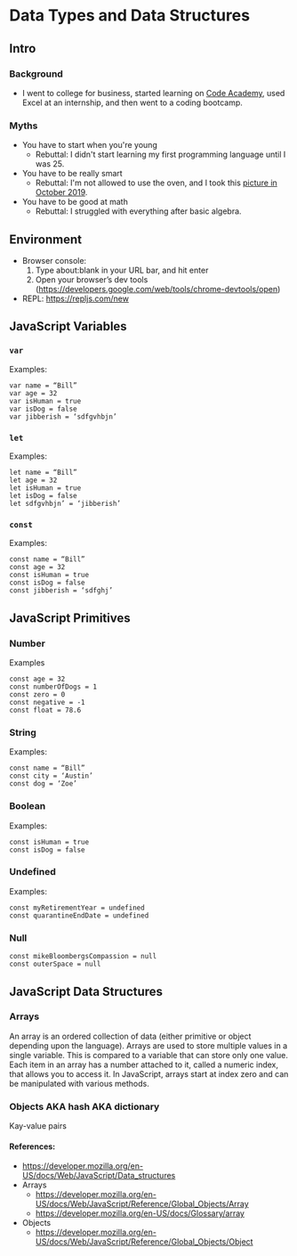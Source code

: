 # Data Types and Data Structures

## Intro

### Background

- I went to college for business, started learning on [Code Academy](https://www.codecademy.com/), used Excel at an internship, and then went to a coding bootcamp. 

### Myths

- You have to start when you're young
  - Rebuttal: I didn't start learning my first programming language until I was 25.
- You have to be really smart
  - Rebuttal: I'm not allowed to use the oven, and I took this [picture in October 2019](https://photos.app.goo.gl/33DJ81t5S7TUixgA8).
- You have to be good at math
  - Rebuttal: I struggled with everything after basic algebra. 

## Environment

- Browser console:
  1.  Type about:blank in your URL bar, and hit enter
  1. Open your browser’s dev tools (https://developers.google.com/web/tools/chrome-devtools/open)
- REPL: https://repljs.com/new

## JavaScript Variables

### `var`

Examples: 
```
var name = “Bill”
var age = 32
var isHuman = true
var isDog = false
var jibberish = ‘sdfgvhbjn’
```

### `let`

Examples: 
```
let name = “Bill”
let age = 32
let isHuman = true
let isDog = false
let sdfgvhbjn’ = ‘jibberish’
```

### `const`

Examples: 
```
const name = “Bill”
const age = 32
const isHuman = true
const isDog = false
const jibberish = ‘sdfghj’
```

## JavaScript Primitives

### Number

Examples
```
const age = 32
const numberOfDogs = 1
const zero = 0
const negative = -1
const float = 78.6
```

### String

Examples: 
```
const name = “Bill”
const city = ‘Austin’
const dog = ‘Zoe’
```

### Boolean

Examples: 
```
const isHuman = true
const isDog = false
```

### Undefined

Examples: 
```
const myRetirementYear = undefined
const quarantineEndDate = undefined
```

### Null

```
const mikeBloombergsCompassion = null
const outerSpace = null
```

## JavaScript Data Structures

### Arrays

An array is an ordered collection of data (either primitive or object depending upon the language). Arrays are used to store multiple values in a single variable. This is compared to a variable that can store only one value. 
Each item in an array has a number attached to it, called a numeric index, that allows you to access it. In JavaScript, arrays start at index zero and can be manipulated with various methods.

### Objects AKA hash AKA dictionary

Kay-value pairs

#### References:
- https://developer.mozilla.org/en-US/docs/Web/JavaScript/Data_structures
- Arrays
  - https://developer.mozilla.org/en-US/docs/Web/JavaScript/Reference/Global_Objects/Array
  - https://developer.mozilla.org/en-US/docs/Glossary/array
- Objects
  - https://developer.mozilla.org/en-US/docs/Web/JavaScript/Reference/Global_Objects/Object
